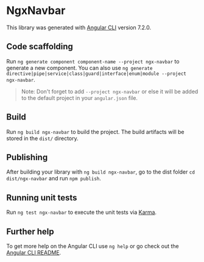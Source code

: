 # NgxNavbar

This library was generated with [Angular CLI](https://github.com/angular/angular-cli) version 7.2.0.

## Code scaffolding

Run `ng generate component component-name --project ngx-navbar` to generate a new component. You can also use `ng generate directive|pipe|service|class|guard|interface|enum|module --project ngx-navbar`.
> Note: Don't forget to add `--project ngx-navbar` or else it will be added to the default project in your `angular.json` file. 

## Build

Run `ng build ngx-navbar` to build the project. The build artifacts will be stored in the `dist/` directory.

## Publishing

After building your library with `ng build ngx-navbar`, go to the dist folder `cd dist/ngx-navbar` and run `npm publish`.

## Running unit tests

Run `ng test ngx-navbar` to execute the unit tests via [Karma](https://karma-runner.github.io).

## Further help

To get more help on the Angular CLI use `ng help` or go check out the [Angular CLI README](https://github.com/angular/angular-cli/blob/master/README.md).
